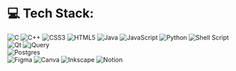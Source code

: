 
# 💻 Tech Stack:
![C](https://img.shields.io/badge/c-%2300599C.svg?style=flat&logo=c&logoColor=white) 
![C++](https://img.shields.io/badge/c++-%2300599C.svg?style=flat&logo=c%2B%2B&logoColor=white) 
![CSS3](https://img.shields.io/badge/css3-%231572B6.svg?style=flat&logo=css3&logoColor=white) 
![HTML5](https://img.shields.io/badge/html5-%23E34F26.svg?style=flat&logo=html5&logoColor=white) 
![Java](https://img.shields.io/badge/java-%23ED8B00.svg?style=flat&logo=openjdk&logoColor=white) 
![JavaScript](https://img.shields.io/badge/javascript-%23323330.svg?style=flat&logo=javascript&logoColor=%23F7DF1E) 
![Python](https://img.shields.io/badge/python-3670A0?style=flat&logo=python&logoColor=ffdd54) 
![Shell Script](https://img.shields.io/badge/shell_script-%23121011.svg?style=flat&logo=gnu-bash&logoColor=white) </br>
![Qt](https://img.shields.io/badge/Qt-%23217346.svg?style=flat&logo=Qt&logoColor=white) 
![jQuery](https://img.shields.io/badge/jquery-%230769AD.svg?style=flat&logo=jquery&logoColor=white) </br>
![Postgres](https://img.shields.io/badge/postgres-%23316192.svg?style=flat&logo=postgresql&logoColor=white) </br>
![Figma](https://img.shields.io/badge/figma-%23F24E1E.svg?style=flat&logo=figma&logoColor=white) 
![Canva](https://img.shields.io/badge/Canva-%2300C4CC.svg?style=flat&logo=Canva&logoColor=white) 
![Inkscape](https://img.shields.io/badge/Inkscape-e0e0e0?style=flat&logo=inkscape&logoColor=080A13) 
![Notion](https://img.shields.io/badge/Notion-%23000000.svg?style=flat&logo=notion&logoColor=white)
